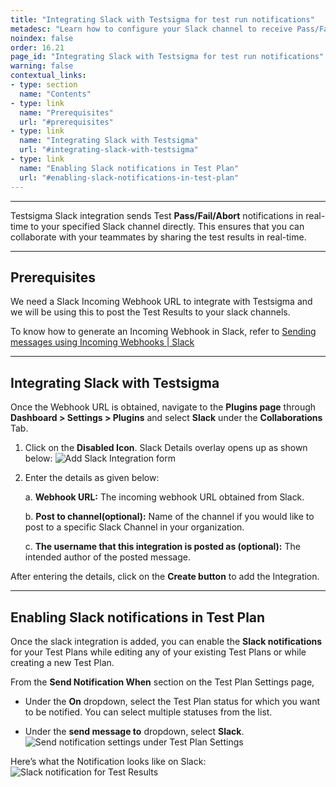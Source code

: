 ```yaml
---
title: "Integrating Slack with Testsigma for test run notifications"
metadesc: "Learn how to configure your Slack channel to receive Pass/Fail/Abort notifications about Test Results as in real-time from Testsigma application"
noindex: false
order: 16.21
page_id: "Integrating Slack with Testsigma for test run notifications"
warning: false
contextual_links:
- type: section
  name: "Contents"
- type: link
  name: "Prerequisites"
  url: "#prerequisites"
- type: link
  name: "Integrating Slack with Testsigma"
  url: "#integrating-slack-with-testsigma"
- type: link
  name: "Enabling Slack notifications in Test Plan"
  url: "#enabling-slack-notifications-in-test-plan"
---
```


---

Testsigma Slack integration sends Test **Pass/Fail/Abort** notifications in real-time to your specified Slack channel directly. This ensures that you can collaborate with your teammates by sharing the test results in real-time.

---
## **Prerequisites**
We need a Slack Incoming Webhook URL to integrate with Testsigma and we will be using this to post the Test Results to your slack channels.

To know how to generate an Incoming Webhook in Slack, refer to [Sending messages using Incoming Webhooks | Slack](https://api.slack.com/messaging/webhooks)

---
## **Integrating Slack with Testsigma**
Once the Webhook URL is obtained, navigate to the **Plugins page** through **Dashboard > Settings > Plugins** and select **Slack** under the **Collaborations** Tab.
  1. Click on the **Disabled Icon**. Slack Details overlay opens up as shown below:
![Add Slack Integration form](https://docs.testsigma.com/images/slack/add-slack-integration-form.png)
  2. Enter the details as given below:

      a. **Webhook URL:** The incoming webhook URL obtained from Slack.

      b. **Post to channel(optional):** Name of the channel if you would like to post to a specific Slack Channel in your organization.  

      c. **The username that this integration is posted as (optional):** The intended author of the posted message.

After entering the details, click on the **Create button** to add the Integration.

---
## **Enabling Slack notifications in Test Plan**

Once the slack integration is added, you can enable the **Slack notifications** for your Test Plans while editing any of your existing Test Plans or while creating a new Test Plan.

From the **Send Notification When** section on the Test Plan Settings page,
 * Under the **On** dropdown, select the Test Plan status for which you want to be notified. You can select multiple statuses from the list.

 * Under the **send message to** dropdown, select **Slack**.
![Send notification settings under Test Plan Settings ](https://docs.testsigma.com/images/slack/create-edit-test-plan-send-notification-when.png)

Here’s what the Notification looks like on Slack:
![Slack notification for Test Results ](https://s3.amazonaws.com/static-docs.testsigma.com/new_images/projects/applications/slack.png)

